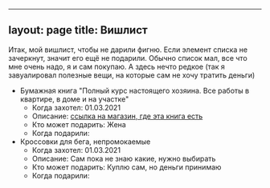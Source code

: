 
---
layout: page
title: Вишлист
---

Итак, мой вишлист, чтобы не дарили фигню. Если элемент списка не зачеркнут, значит его ещё не подарили. 
Обычно список мал, все что мне очень надо, я и сам покупаю. А здесь нечто редкое (так я завуалировал полезные вещи, на которые сам не хочу тратить деньги)

* Бумажная книга "Полный курс настоящего хозяина. Все работы в квартире, в доме и на участке"
    * Когда захотел: 01.03.2021
    * Описание: [ссылка на магазин, где эта книга есть](https://www.chitai-gorod.ru/catalog/book/1009978/)
    * Кто может подарить: Жена
    * Когда подарили: 
* Кроссовки для бега, непромокаемые
    * Когда захотел: 01.03.2021
    * Описание: Сам пока не знаю какие, нужно выбирать
    * Кто может подарить: Куплю сам, но деньги принимаю
    * Когда подарили: 
